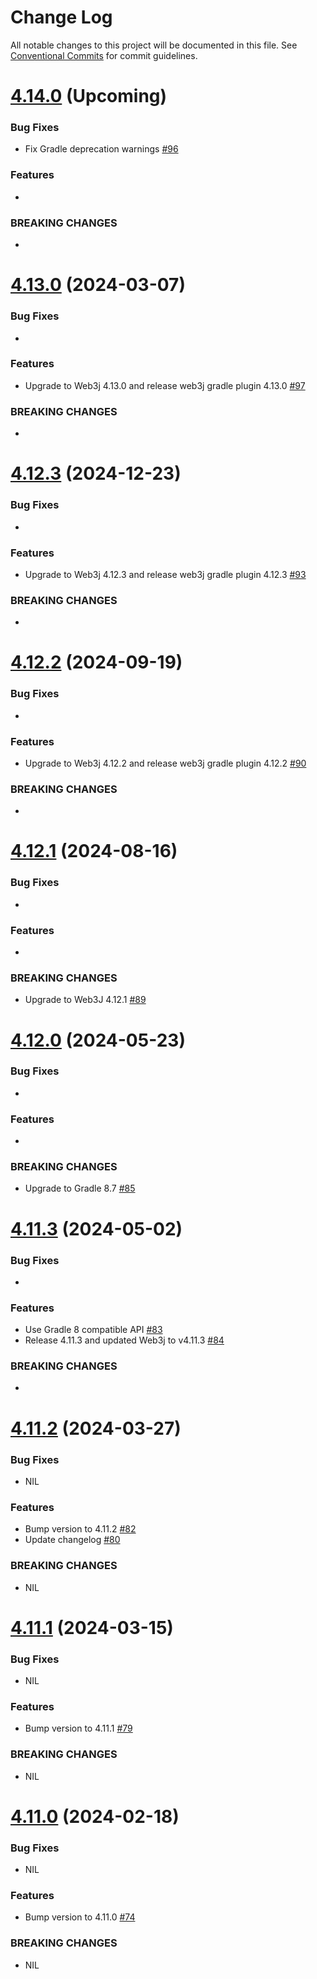 # Change Log

All notable changes to this project will be documented in this file.
See [Conventional Commits](https://conventionalcommits.org) for commit guidelines.

# [4.14.0]() (Upcoming)

### Bug Fixes

* Fix Gradle deprecation warnings [#96](https://github.com/hyperledger-web3j/web3j-gradle-plugin/pull/96)

### Features

* 

### BREAKING CHANGES

*

# [4.13.0](https://github.com/hyperledger-web3j/web3j-gradle-plugin/releases/tag/v4.13.0) (2024-03-07)

### Bug Fixes

*

### Features

* Upgrade to Web3j 4.13.0 and release web3j gradle plugin 4.13.0 [#97](https://github.com/hyperledger-web3j/web3j-gradle-plugin/pull/97)


### BREAKING CHANGES

*

# [4.12.3](https://github.com/web3j/web3j-gradle-plugin/releases/tag/v4.12.3) (2024-12-23)

### Bug Fixes

*

### Features

*  Upgrade to Web3j 4.12.3 and release web3j gradle plugin 4.12.3 [#93](https://github.com/hyperledger-web3j/web3j-gradle-plugin/pull/93)

### BREAKING CHANGES

*

# [4.12.2](https://github.com/web3j/web3j-gradle-plugin/releases/tag/v4.12.2) (2024-09-19)

### Bug Fixes

*

### Features

* Upgrade to Web3j 4.12.2 and release web3j gradle plugin 4.12.2 [#90](https://github.com/hyperledger/web3j-gradle-plugin/pull/90)

### BREAKING CHANGES

* 

# [4.12.1](https://github.com/web3j/web3j-gradle-plugin/releases/tag/v4.12.1) (2024-08-16)

### Bug Fixes

*

### Features

*

### BREAKING CHANGES

* Upgrade to Web3J 4.12.1 [#89](https://github.com/hyperledger/web3j-gradle-plugin/pull/89)

# [4.12.0](https://github.com/web3j/web3j-gradle-plugin/releases/tag/v4.12.0) (2024-05-23)

### Bug Fixes

*

### Features

* 

### BREAKING CHANGES

* Upgrade to Gradle 8.7 [#85](https://github.com/hyperledger/web3j-gradle-plugin/pull/85)

# [4.11.3](https://github.com/web3j/web3j-gradle-plugin/releases/tag/v4.11.3) (2024-05-02)

### Bug Fixes

* 

### Features

* Use Gradle 8 compatible API [#83](https://github.com/hyperledger/web3j-gradle-plugin/pull/83)
* Release 4.11.3 and updated Web3j to v4.11.3 [#84](https://github.com/hyperledger/web3j-gradle-plugin/pull/84)

### BREAKING CHANGES

* 

# [4.11.2](https://github.com/web3j/web3j-gradle-plugin/releases/tag/v4.11.2) (2024-03-27)

### Bug Fixes

* NIL

### Features

* Bump version to 4.11.2 [#82](https://github.com/web3j/web3j-gradle-plugin/pull/82)
* Update changelog [#80](https://github.com/web3j/web3j-gradle-plugin/pull/80)

### BREAKING CHANGES

* NIL

# [4.11.1](https://github.com/web3j/web3j-gradle-plugin/releases/tag/v4.11.1) (2024-03-15)

### Bug Fixes

* NIL

### Features

* Bump version to 4.11.1 [#79](https://github.com/web3j/web3j-gradle-plugin/pull/79)

### BREAKING CHANGES

* NIL

# [4.11.0](https://github.com/web3j/web3j-gradle-plugin/releases/tag/v4.11.0) (2024-02-18)

### Bug Fixes

* NIL

### Features

* Bump version to 4.11.0 [#74](https://github.com/web3j/web3j-gradle-plugin/pull/74)

### BREAKING CHANGES

* NIL
